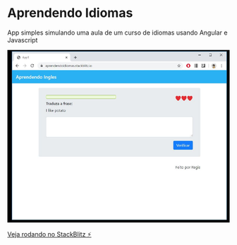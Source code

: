 # Aprendendo Idiomas
App simples simulando uma aula de um curso de idiomas usando Angular e Javascript



![Exemplo](AprendendoIdiomascomAngular.JPG)

[Veja rodando no StackBlitz ⚡️](https://aprendendoidiomas.stackblitz.io/)
